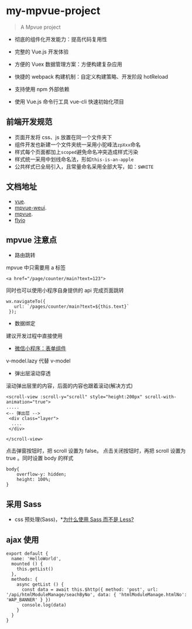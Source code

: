 # my-mpvue-project

> A Mpvue project

* 彻底的组件化开发能力：提高代码复用性

* 完整的 Vue.js 开发体验

* 方便的 Vuex 数据管理方案：方便构建复杂应用

* 快捷的 webpack 构建机制：自定义构建策略、开发阶段 hotReload

* 支持使用 npm 外部依赖

* 使用 Vue.js 命令行工具 vue-cli 快速初始化项目

## 前端开发规范

* 页面开发将 css、js 放置在同一个文件夹下
* 组件开发也新建一个文件夹统一采用小驼峰法`zpXxx`命名
* 样式每个页面都加上`scoped`避免命名冲突造成样式污染
* 样式统一采用中划线命名法，形如`this-is-an-apple`
* 公共样式已全局引入，且常量命名采用全部大写，如：`$WHITE`

## 文档地址

* [vue](https://cn.vuejs.org).
* [mpvue-weui](http://kuangpf.com/mpvue-weui/#/).
* [mpvue](http://mpvue.com/mpvue/).
* [flyio](https://wendux.github.io/dist/#/doc/flyio/wx)

## mpvue 注意点

* 路由跳转

mpvue 中只需要用 a 标签

```
<a href="/page/counter/main?text=123">
```

同时也可以使用小程序自身提供的 api 完成页面跳转

```
wx.navigateTo({
   url: `/pages/counter/main?text=${this.text}`
 });
```

* 数据绑定

建议开发过程中直接使用

* [微信小程序：表单组件](https://developers.weixin.qq.com/miniprogram/dev/component/button.html)

v-model.lazy 代替 v-model

* 弹出层滚动穿透

滚动弹出层里的内容，后面的内容也跟着滚动(解决方式)

```
<scroll-view :scroll-y="scroll" style="height:200px" scroll-with-animation="true">
.....
<-- 弹出层 -->
 <div class="layer">
  ....
 </div>

</scroll-view>
```

点击弹窗按钮时，把 scroll 设置为 false。 点击关闭按钮时，再把 scroll 设置为 true 。同时设置 body 的样式

```
body{
    overflow-y: hidden;
    height: 100%;
}
```

## 采用 Sass

* css 预处理(Sass)，\*[为什么使用 Sass 而不是 Less?](https://www.cnblogs.com/roashley/p/7731865.html)

## ajax 使用

```
export default {
  name: 'HelloWorld',
  mounted () {
    this.getList()
  },
  methods: {
    async getList () {
      const data = await this.$http({ method: 'post', url: '/api/htmlModuleManage/seachByNo', data: { 'htmlModuleManage.htmlNo': 'WAP_BANNER' } })
      console.log(data)
    }
  }
}
```
